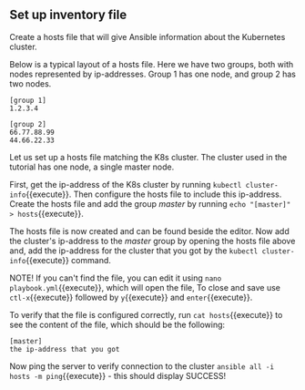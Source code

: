 ## Set up inventory file

Create a hosts file that will give Ansible information about the Kubernetes cluster.

Below is a typical layout of a hosts file. Here we have two groups, both with nodes represented by ip-addresses. Group 1 has one node, and group 2 has two nodes.

    [group 1]
    1.2.3.4

    [group 2]
    66.77.88.99
    44.66.22.33

Let us set up a hosts file matching the K8s cluster. The cluster used in the tutorial has one node, a single master node.

First, get the ip-address of the K8s cluster by running `kubectl cluster-info`{{execute}}. Then configure the hosts file to include this ip-address. Create the hosts file and add the group _master_ by running `echo "[master]" > hosts`{{execute}}.

The hosts file is now created and can be found beside the editor. Now add the cluster's ip-address to the _master_ group by opening the hosts file above and, add the ip-address for the cluster that you got by the `kubectl cluster-info`{{execute}} command.

NOTE! If you can't find the file, you can edit it using `nano playbook.yml`{{execute}}, which will open the file, To close and save use `ctl-x`{{execute}} followed by `y`{{execute}} and `enter`{{execute}}.

To verify that the file is configured correctly, run `cat hosts`{{execute}} to see the content of the file, which should be the following:

    [master]
    the ip-address that you got

Now ping the server to verify connection to the cluster `ansible all -i hosts -m ping`{{execute}} - this should display SUCCESS!
